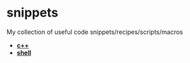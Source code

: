 snippets
========

My collection of useful code snippets/recipes/scripts/macros

+ [**c++**](https://github.com/swapagarwal/snippets/tree/master/c%2B%2B)
+ [**shell**](https://github.com/swapagarwal/snippets/tree/master/shell)
